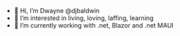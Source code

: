 - 👋 Hi, I’m Dwayne @djbaldwin
- 👀 I’m interested in living, loving, laffing, learning
- 🌱 I’m currently working with .net, Blazor and .net MAUI
<!---

- 📫 How to reach me djbaldwin@winhurst.com

djbaldwin/djbaldwin is a ✨ special ✨ repository because its `README.md` (this file) appears on your GitHub profile.
You can click the Preview link to take a look at your changes.
--->
